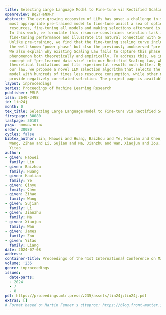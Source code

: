 ```yaml
---
title: Selecting Large Language Model to Fine-tune via Rectified Scaling Law
openreview: Bq2THeNXRr
abstract: The ever-growing ecosystem of LLMs has posed a challenge in selecting the
  most appropriate pre-trained model to fine-tune amidst a sea of options. Given constrained
  resources, fine-tuning all models and making selections afterward is unrealistic.
  In this work, we formulate this resource-constrained selection task into predicting
  fine-tuning performance and illustrate its natural connection with Scaling Law.
  Unlike pre-training, we find that the fine-tuning scaling curve includes not just
  the well-known "power phase" but also the previously unobserved "pre-power phase".
  We also explain why existing Scaling Law fails to capture this phase transition
  phenomenon both theoretically and empirically. To address this, we introduce the
  concept of "pre-learned data size" into our Rectified Scaling Law, which overcomes
  theoretical limitations and fits experimental results much better. By leveraging
  our law, we propose a novel LLM selection algorithm that selects the near-optimal
  model with hundreds of times less resource consumption, while other methods may
  provide negatively correlated selection. The project page is available at rectified-scaling-law.github.io.
layout: inproceedings
series: Proceedings of Machine Learning Research
publisher: PMLR
issn: 2640-3498
id: lin24j
month: 0
tex_title: Selecting Large Language Model to Fine-tune via Rectified Scaling Law
firstpage: 30080
lastpage: 30107
page: 30080-30107
order: 30080
cycles: false
bibtex_author: Lin, Haowei and Huang, Baizhou and Ye, Haotian and Chen, Qinyu and
  Wang, Zihao and Li, Sujian and Ma, Jianzhu and Wan, Xiaojun and Zou, James and Liang,
  Yitao
author:
- given: Haowei
  family: Lin
- given: Baizhou
  family: Huang
- given: Haotian
  family: Ye
- given: Qinyu
  family: Chen
- given: Zihao
  family: Wang
- given: Sujian
  family: Li
- given: Jianzhu
  family: Ma
- given: Xiaojun
  family: Wan
- given: James
  family: Zou
- given: Yitao
  family: Liang
date: 2024-07-08
address:
container-title: Proceedings of the 41st International Conference on Machine Learning
volume: '235'
genre: inproceedings
issued:
  date-parts:
  - 2024
  - 7
  - 8
pdf: https://proceedings.mlr.press/v235/assets/lin24j/lin24j.pdf
extras: []
# Format based on Martin Fenner's citeproc: https://blog.front-matter.io/posts/citeproc-yaml-for-bibliographies/
---
```


